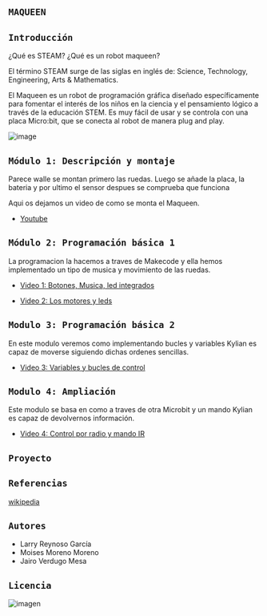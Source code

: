 ## `MAQUEEN`

## `Introducción`

¿Qué es STEAM? ¿Qué es un robot maqueen?

El término STEAM surge de las siglas en inglés de:  Science, Technology, Engineering, Arts & Mathematics. 

El Maqueen es un robot de programación gráfica diseñado específicamente para fomentar el interés de los niños en la ciencia y el pensamiento lógico a través de la educación STEM. Es muy fácil de usar y se controla con una placa Micro:bit, que se conecta al robot de manera plug and play.


![image](https://user-images.githubusercontent.com/114906861/207549887-94778db5-a944-472f-a246-a8ba89084a9c.jpeg)

## `Módulo 1: Descripción y montaje`

Parece walle se montan primero las ruedas. Luego se añade la placa, la bateria y por ultimo el sensor despues se comprueba que funciona

Aqui os dejamos un video de como se monta el Maqueen. 
 
- [Youtube](https://youtube.com/shorts/zPs_96zYY-Q)

## `Módulo 2: Programación básica 1`

La programacion la hacemos a traves de Makecode y ella hemos implementado un tipo de musica y movimiento de las ruedas.

- [Video 1: Botones, Musica, led integrados](ejemplo1/ejemplo1.md)

- [Video 2: Los motores y leds](extension/extension.md)

## `Modulo 3: Programación básica 2`
 
 En este modulo veremos como implementando bucles y variables Kylian es capaz de moverse siguiendo dichas ordenes sencillas.
 
-  [Video 3: Variables y bucles de control](variables/variables.md)


## `Modulo 4: Ampliación` 

 Este modulo se basa en como a traves de otra Microbit y un mando Kylian es capaz de devolvernos información.

- [Video 4: Control por radio y mando IR](control/control.md)



## `Proyecto`


## `Referencias` 

[wikipedia](https://es.wikipedia.org/wiki/Wikipedia:Portada)

## `Autores`

- Larry Reynoso García 
- Moises Moreno Moreno
- Jairo Verdugo Mesa

## `Licencia`

![imagen](https://user-images.githubusercontent.com/114906861/207535126-738a0f71-fb66-4c4b-97e7-09cc6c79f1df.PNG)
